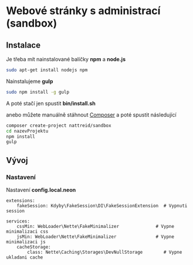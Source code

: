 # Webové stránky s administrací (sandbox)

## Instalace
Je třeba mít nainstalované balíčky **npm** a **node.js**
```bash
sudo apt-get install nodejs npm
```

Nainstalujeme **gulp**
```bash
sudo npm install -g gulp
```

A poté stačí jen spustit **bin/install.sh**

anebo můžete manuálně stáhnout [Composer](http://doc.nette.org/composer) a poté spustit následující
```bash
composer create-project nattreid/sandbox
cd nazevProjektu
npm install
gulp
```

## Vývoj
### Nastavení
Nastavení **config.local.neon**
```neon
extensions:
    fakeSession: Kdyby\FakeSession\DI\FakeSessionExtension  # Vypnuti session

services:
    cssMin: WebLoader\Nette\FakeMinimalizer              # Vypne minimalizaci css
    jsMin: WebLoader\Nette\FakeMinimalizer               # Vypne minimalizaci js
    cacheStorage:
        class: Nette\Caching\Storages\DevNullStorage        # Vypne ukladani cache
```
